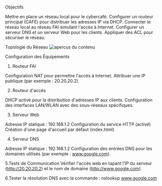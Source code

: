 Objectifs

Mettre en place un réseau local pour le cybercafé.
Configurer un routeur principal (CAFE) pour distribuer les adresses IP via DHCP.
Connecter le réseau local au réseau FAI simulant l'accès à Internet.
Configurer un serveur DNS et un serveur Web pour les clients.
Appliquer des ACL pour sécuriser le réseau.

Topologie du Réseau
![apercus du contenu](cybercafe.pkt)


Configuration des Équipements

1. Routeur FAI

Configuration NAT pour permettre l'accès à Internet.
Attribuer une IP publique (par exemple : 20.20.20.2).

2. Routeur d'accès

DHCP activé pour la distribution d'adresses IP aux clients.
Configuration des interfaces LAN/WLAN avec des sous-réseaux spécifiques.

3. Serveur Web

Adresse IP statique : 192.168.1.2
Configuration du service HTTP (activé)
Création d'une page d'accueil par défaut (index.html)

4. Serveur DNS

Adresse IP statique : 192.168.1.2
Configuration des entrées DNS pour les domaines utilisés (par exemple : www.google.com).

5.Tests de Communication
Vérifier l'accès web en tapant l'IP du serveur (http://20.20.20.2) et le nom de domaine (http://www.google.com).

6.Tester la résolution DNS avec la commande :
nslookup www.google.com



